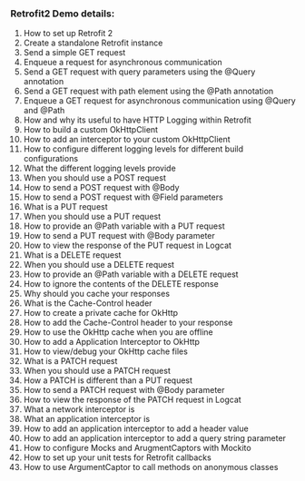 ### Retrofit2 Demo details:

1. How to set up Retrofit 2
2. Create a standalone Retrofit instance
3. Send a simple GET request
4. Enqueue a request for asynchronous communication
5. Send a GET request with query parameters using the @Query annotation
6. Send a GET request with path element using the @Path annotation
7. Enqueue a GET request for asynchronous communication using @Query and @Path
8. How and why its useful to have HTTP Logging within Retrofit
9. How to build a custom OkHttpClient
10. How to add an interceptor to your custom OkHttpClient
11. How to configure different logging levels for different build configurations
12. What the different logging levels provide
13. When you should use a POST request
14. How to send a POST request with @Body
15. How to send a POST request with @Field parameters
16. What is a PUT request
17. When you should use a PUT request
18. How to provide an @Path variable with a PUT request
19. How to send a PUT request with @Body parameter
20. How to view the response of the PUT request in Logcat
21. What is a DELETE request
22. When you should use a DELETE request
23. How to provide an @Path variable with a DELETE request
24. How to ignore the contents of the DELETE response
25. Why should you cache your responses
26. What is the Cache-Control header
27. How to create a private cache for OkHttp
28. How to add the Cache-Control header to your response
29. How to use the OkHttp cache when you are offline
30. How to add a Application Interceptor to OkHttp
31. How to view/debug your OkHttp cache files
32. What is a PATCH request
33. When you should use a PATCH request
34. How a PATCH is different than a PUT request
35. How to send a PATCH request with @Body parameter
36. How to view the response of the PATCH request in Logcat
37. What a network interceptor is
38. What an application interceptor is
39. How to add an application interceptor to add a header value
40. How to add an application interceptor to add a query string parameter
41. How to configure Mocks and ArugmentCaptors with Mockito
42. How to set up your unit tests for Retrofit callbacks
43. How to use ArgumentCaptor to call methods on anonymous classes
